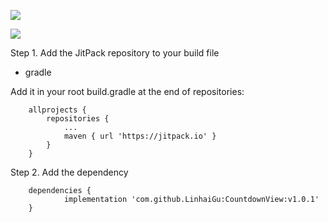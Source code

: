[![](https://jitpack.io/v/LinhaiGu/CountdownView.svg)](https://jitpack.io/#LinhaiGu/CountdownView)


![](https://github.com/LinhaiGu/CountdownView/blob/master/record.gif?raw=true)

Step 1. Add the JitPack repository to your build file

* gradle

Add it in your root build.gradle at the end of repositories:

```
	allprojects {
		repositories {
			...
			maven { url 'https://jitpack.io' }
		}
	}
```

Step 2. Add the dependency

```
	dependencies {
	        implementation 'com.github.LinhaiGu:CountdownView:v1.0.1'
	}
```
